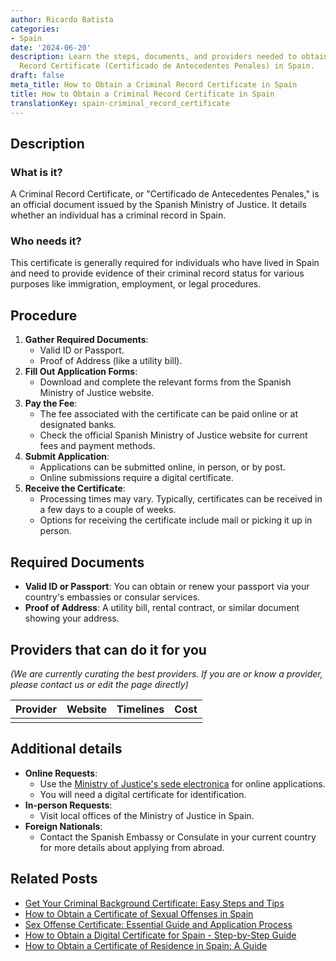 ```yaml
---
author: Ricardo Batista
categories:
- Spain
date: '2024-06-20'
description: Learn the steps, documents, and providers needed to obtain a Criminal
  Record Certificate (Certificado de Antecedentes Penales) in Spain.
draft: false
meta_title: How to Obtain a Criminal Record Certificate in Spain
title: How to Obtain a Criminal Record Certificate in Spain
translationKey: spain-criminal_record_certificate
---
```





## Description
### What is it?
A Criminal Record Certificate, or "Certificado de Antecedentes Penales," is an official document issued by the Spanish Ministry of Justice. It details whether an individual has a criminal record in Spain.

### Who needs it?
This certificate is generally required for individuals who have lived in Spain and need to provide evidence of their criminal record status for various purposes like immigration, employment, or legal procedures.

## Procedure
1. **Gather Required Documents**:
   - Valid ID or Passport.
   - Proof of Address (like a utility bill).
2. **Fill Out Application Forms**:
   - Download and complete the relevant forms from the Spanish Ministry of Justice website.
3. **Pay the Fee**:
   - The fee associated with the certificate can be paid online or at designated banks.
   - Check the official Spanish Ministry of Justice website for current fees and payment methods.
4. **Submit Application**:
   - Applications can be submitted online, in person, or by post.
   - Online submissions require a digital certificate.
5. **Receive the Certificate**:
   - Processing times may vary. Typically, certificates can be received in a few days to a couple of weeks.
   - Options for receiving the certificate include mail or picking it up in person.

## Required Documents
- **Valid ID or Passport**:
  You can obtain or renew your passport via your country's embassies or consular services.
- **Proof of Address**:
  A utility bill, rental contract, or similar document showing your address.

## Providers that can do it for you
_(We are currently curating the best providers. If you are or know a provider, please contact us or edit the page directly)_

| Provider        | Website         | Timelines       | Cost             |
| --------------- | --------------- | :-------------: | :-------------:  |
|                 |                 |                 |                  |

## Additional details
- **Online Requests**:
  - Use the [Ministry of Justice's sede electronica](https://sede.mjusticia.gob.es) for online applications.
  - You will need a digital certificate for identification.
- **In-person Requests**:
  - Visit local offices of the Ministry of Justice in Spain.
- **Foreign Nationals**:
  - Contact the Spanish Embassy or Consulate in your current country for more details about applying from abroad.
## Related Posts

- [Get Your Criminal Background Certificate: Easy Steps and Tips](https://tramitit.com/english/guides/spain/criminal_background_certificate_request/)
- [How to Obtain a Certificate of Sexual Offenses in Spain](https://tramitit.com/english/guides/spain/certificate_of_sexual_offenses/)
- [Sex Offense Certificate: Essential Guide and Application Process](https://tramitit.com/english/guides/spain/sex_offense_certificate_request/)
- [How to Obtain a Digital Certificate for Spain - Step-by-Step Guide](https://tramitit.com/english/guides/spain/digital_certificate_application/)
- [How to Obtain a Certificate of Residence in Spain: A Guide](https://tramitit.com/english/guides/spain/certificate_of_residence/)